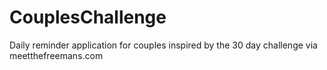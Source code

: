# CouplesChallenge
Daily reminder application for couples inspired by the 30 day challenge via meetthefreemans.com
